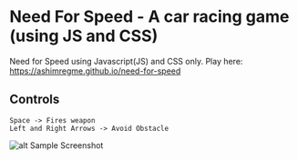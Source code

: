 # Need For Speed - A car racing game (using JS and CSS)

Need for Speed using Javascript(JS) and CSS only.
Play here: https://ashimregme.github.io/need-for-speed

## Controls

```
Space -> Fires weapon
Left and Right Arrows -> Avoid Obstacle
```
![alt Sample Screenshot](https://github.com/ashimregme/need-for-speed/blob/master/sample.png?raw=true)
